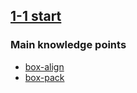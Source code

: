 ## [1-1 start](https://www.youtube.com/watch?v=Ph698ROGjbs&list=PLHKH6Uj0Seea4gnA8A80PvW9XAQkT37bD&index=1)
### Main knowledge points
- [box-align](https://developer.mozilla.org/en-US/docs/Web/CSS/box-align)
- [box-pack](https://developer.mozilla.org/en-US/docs/Web/CSS/box-pack)
